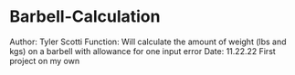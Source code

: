 # Barbell-Calculation
Author: Tyler Scotti
Function: Will calculate the amount of weight (lbs and kgs) on a barbell with allowance for one input error
Date: 11.22.22
First project on my own
